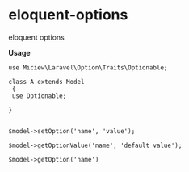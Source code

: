 # eloquent-options
eloquent options

**Usage**


<code>use Miciew\Laravel\Option\Traits\Optionable; <br></code>

<code>class A extends Model <br>
{<br>
    use Optionable;<br>
}</code>

<code>
$model->setOption('name', 'value');<br>
$model->getOptionValue('name', 'default value');<br>
$model->getOption('name')<br>
</code>
